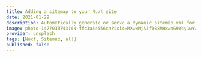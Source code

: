 ```yaml
---
title: Adding a sitemap to your Nuxt site
date: 2021-01-29
description: Automatically generate or serve a dynamic sitemap.xml for your Nuxt projects!
image: photo-1477013743164-ffc3a5e556da?ixid=MXwxMjA3fDB8MHxwaG90by1wYWdlfHx8fGVufDB8fHw%3D&ixlib=rb-1.2.1&auto=format&fit=crop&w=2550&q=80
provider: unsplash
tags: [Nuxt, Sitemap, all]
published: false
---
```

